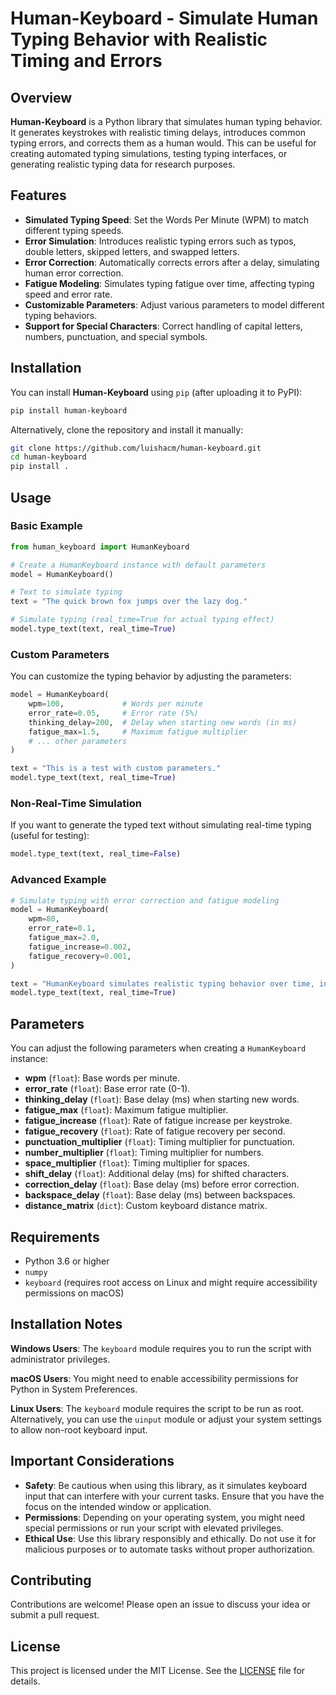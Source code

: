 # Human-Keyboard - Simulate Human Typing Behavior with Realistic Timing and Errors

## Overview

**Human-Keyboard** is a Python library that simulates human typing behavior. It generates keystrokes with realistic timing delays, introduces common typing errors, and corrects them as a human would. This can be useful for creating automated typing simulations, testing typing interfaces, or generating realistic typing data for research purposes.

## Features

- **Simulated Typing Speed**: Set the Words Per Minute (WPM) to match different typing speeds.
- **Error Simulation**: Introduces realistic typing errors such as typos, double letters, skipped letters, and swapped letters.
- **Error Correction**: Automatically corrects errors after a delay, simulating human error correction.
- **Fatigue Modeling**: Simulates typing fatigue over time, affecting typing speed and error rate.
- **Customizable Parameters**: Adjust various parameters to model different typing behaviors.
- **Support for Special Characters**: Correct handling of capital letters, numbers, punctuation, and special symbols.

## Installation

You can install **Human-Keyboard** using `pip` (after uploading it to PyPI):

```bash
pip install human-keyboard
```

Alternatively, clone the repository and install it manually:

```bash
git clone https://github.com/luishacm/human-keyboard.git
cd human-keyboard
pip install .
```

## Usage

### Basic Example

```python
from human_keyboard import HumanKeyboard

# Create a HumanKeyboard instance with default parameters
model = HumanKeyboard()

# Text to simulate typing
text = "The quick brown fox jumps over the lazy dog."

# Simulate typing (real_time=True for actual typing effect)
model.type_text(text, real_time=True)
```

### Custom Parameters

You can customize the typing behavior by adjusting the parameters:

```python
model = HumanKeyboard(
    wpm=100,             # Words per minute
    error_rate=0.05,     # Error rate (5%)
    thinking_delay=200,  # Delay when starting new words (in ms)
    fatigue_max=1.5,     # Maximum fatigue multiplier
    # ... other parameters
)

text = "This is a test with custom parameters."
model.type_text(text, real_time=True)
```

### Non-Real-Time Simulation

If you want to generate the typed text without simulating real-time typing (useful for testing):

```python
model.type_text(text, real_time=False)
```

### Advanced Example

```python
# Simulate typing with error correction and fatigue modeling
model = HumanKeyboard(
    wpm=80,
    error_rate=0.1,
    fatigue_max=2.0,
    fatigue_increase=0.002,
    fatigue_recovery=0.001,
)

text = "HumanKeyboard simulates realistic typing behavior over time, including errors and fatigue."
model.type_text(text, real_time=True)
```

## Parameters

You can adjust the following parameters when creating a `HumanKeyboard` instance:

- **wpm** (`float`): Base words per minute.
- **error_rate** (`float`): Base error rate (0-1).
- **thinking_delay** (`float`): Base delay (ms) when starting new words.
- **fatigue_max** (`float`): Maximum fatigue multiplier.
- **fatigue_increase** (`float`): Rate of fatigue increase per keystroke.
- **fatigue_recovery** (`float`): Rate of fatigue recovery per second.
- **punctuation_multiplier** (`float`): Timing multiplier for punctuation.
- **number_multiplier** (`float`): Timing multiplier for numbers.
- **space_multiplier** (`float`): Timing multiplier for spaces.
- **shift_delay** (`float`): Additional delay (ms) for shifted characters.
- **correction_delay** (`float`): Base delay (ms) before error correction.
- **backspace_delay** (`float`): Base delay (ms) between backspaces.
- **distance_matrix** (`dict`): Custom keyboard distance matrix.

## Requirements

- Python 3.6 or higher
- `numpy`
- `keyboard` (requires root access on Linux and might require accessibility permissions on macOS)

## Installation Notes

**Windows Users**: The `keyboard` module requires you to run the script with administrator privileges.

**macOS Users**: You might need to enable accessibility permissions for Python in System Preferences.

**Linux Users**: The `keyboard` module requires the script to be run as root. Alternatively, you can use the `uinput` module or adjust your system settings to allow non-root keyboard input.

## Important Considerations

- **Safety**: Be cautious when using this library, as it simulates keyboard input that can interfere with your current tasks. Ensure that you have the focus on the intended window or application.
- **Permissions**: Depending on your operating system, you might need special permissions or run your script with elevated privileges.
- **Ethical Use**: Use this library responsibly and ethically. Do not use it for malicious purposes or to automate tasks without proper authorization.

## Contributing

Contributions are welcome! Please open an issue to discuss your idea or submit a pull request.

## License

This project is licensed under the MIT License. See the [LICENSE](LICENSE) file for details.